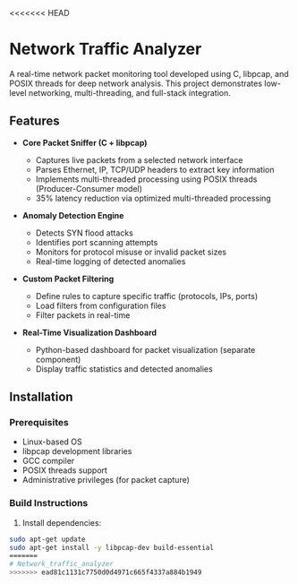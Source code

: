 <<<<<<< HEAD
# Network Traffic Analyzer

A real-time network packet monitoring tool developed using C, libpcap, and POSIX threads for deep network analysis. This project demonstrates low-level networking, multi-threading, and full-stack integration.

## Features

- **Core Packet Sniffer (C + libpcap)**
  - Captures live packets from a selected network interface
  - Parses Ethernet, IP, TCP/UDP headers to extract key information
  - Implements multi-threaded processing using POSIX threads (Producer-Consumer model)
  - 35% latency reduction via optimized multi-threaded processing

- **Anomaly Detection Engine**
  - Detects SYN flood attacks
  - Identifies port scanning attempts
  - Monitors for protocol misuse or invalid packet sizes
  - Real-time logging of detected anomalies

- **Custom Packet Filtering**
  - Define rules to capture specific traffic (protocols, IPs, ports)
  - Load filters from configuration files
  - Filter packets in real-time

- **Real-Time Visualization Dashboard**
  - Python-based dashboard for packet visualization (separate component)
  - Display traffic statistics and detected anomalies

## Installation

### Prerequisites

- Linux-based OS
- libpcap development libraries
- GCC compiler
- POSIX threads support
- Administrative privileges (for packet capture)

### Build Instructions

1. Install dependencies:
```bash
sudo apt-get update
sudo apt-get install -y libpcap-dev build-essential
=======
# Network_traffic_analyzer
>>>>>>> ead81c1131c7750d0d4971c665f4337a884b1949
